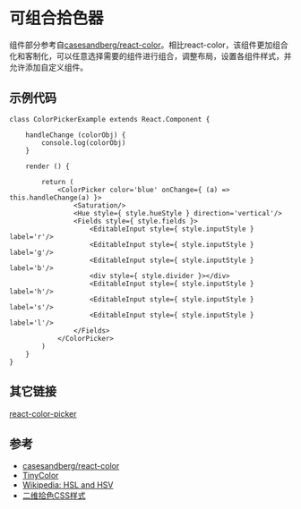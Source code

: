 # 可组合拾色器

组件部分参考自[casesandberg/react-color](https://github.com/casesandberg/react-color)。相比react-color，该组件更加组合化和客制化，可以任意选择需要的组件进行组合，调整布局，设置各组件样式，并允许添加自定义组件。

## 示例代码

```
class ColorPickerExample extends React.Component {

	handleChange (colorObj) {
		console.log(colorObj)
	}

	render () {

		return (
			<ColorPicker color='blue' onChange={ (a) => this.handleChange(a) }>				
				<Saturation/>
				<Hue style={ style.hueStyle } direction='vertical'/>
				<Fields style={ style.fields }>
					<EditableInput style={ style.inputStyle } label='r'/>
					<EditableInput style={ style.inputStyle } label='g'/>
					<EditableInput style={ style.inputStyle } label='b'/>
					<div style={ style.divider }></div>
					<EditableInput style={ style.inputStyle } label='h'/>
					<EditableInput style={ style.inputStyle } label='s'/>
					<EditableInput style={ style.inputStyle } label='l'/>
				</Fields>
			</ColorPicker>
		)
	}
}
```

## 其它链接

[react-color-picker](http://4bin.cn/projects/react-color-picker/)

## 参考

- [casesandberg/react-color](https://github.com/casesandberg/react-color)
- [TinyColor](https://github.com/bgrins/TinyColor)
- [Wikipedia: HSL and HSV](https://en.wikipedia.org/wiki/HSL_and_HSV)
- [二维拾色CSS样式](http://codepen.io/huangbuyi/pen/gmbvov)